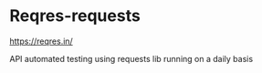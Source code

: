 # Reqres-requests

https://reqres.in/

API automated testing using requests lib running on a daily basis
